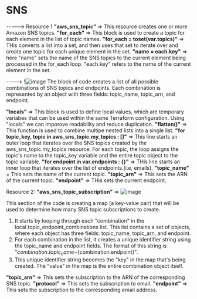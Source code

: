 # SNS

-----> Resource 1 **"aws_sns_topic"** => This resource creates one or more Amazon SNS topics.
**"for_each"** => This block is used to create a topic for each element in the list of topic names.
**"for_each = toset(var.topics)"** => THis converts a list into a set, and then uses that set to iterate over and create one topic for each unique element in the set.
**"name = each.key"** => here "name" sets the name of the SNS topics to the current element being processed in the for_each loop. "each.key" refers to the name of the current element in the set.

----> !![image](https://github.com/Ushasri-Samala/aws-project/assets/138238539/213db262-6546-4ce1-8481-1e9f3efc91e3)
The block of code creates a list of all possible combinations of SNS topics and endpoints. Each combination is represented by an object with three fields: topic_name, topic_arn, and endpoint.

**"locals"** => This block is used to define local values, which are temporary variabes that can be used within the same Terraform configuration. Using "locals" we can imporove readability and reduce duplication. 
**"flatten()"** => This function is used to combine multipe nested lists into a single list.
**"for topic_key, topic in aws_sns_topic.my_topics : []"** => This line starts an outer loop that iterates over the SNS topics created by the aws_sns_topic.my_topics resource. For each topic, the loop assigns the topic's name to the topic_key variable and the entire topic object to the topic variable.
**"for endpoint in var.endpoints : {}"** => THis line starts an inner loop that iterates over the list of endpoints.(i.e, emails).
**"topic_name"** = This sets the name of the current topic. **"topic_arn"** => This sets the ARN of the current topic. **"endpoint"** => THis sets the current endpoint.


Resource 2: **"aws_sns_topic_subscription"** => 
![image](https://github.com/Ushasri-Samala/aws-project/assets/138238539/1a38d0bb-5950-47df-9109-f4b88c6c996d)


This section of the code is creating a map (a key-value pair) that will be used to determine how many SNS topic subscriptions to create.
1) It starts by looping through each "combination" in the local.topic_endpoint_combinations list. This list contains a set of objects, where each object has three fields: topic_name, topic_arn, and endpoint.
2) For each combination in the list, it creates a unique identifier string using the topic_name and endpoint fields. The format of this string is "${combination.topic_name}-${combination.endpoint}".
3) This unique identifier string becomes the "key" in the map that's being created. The "value" in the map is the entire combination object itself.

**"topic_arn"** => This sets the subscription to the ARN of the corresponding SNS topic.
**"protocol"** => This sets the subscription to email.
**"endpoint"** => This sets the subscription to the corresponding email address.

